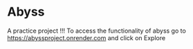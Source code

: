 # Abyss
A practice project !!!
To access the functionality of abyss go to https://abyssproject.onrender.com and click on Explore 
